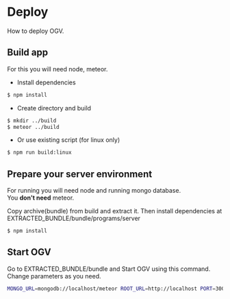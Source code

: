 # Deploy

How to deploy OGV.

## Build app

For this you will need node, meteor.  
 * Install dependencies 
  ```sh
  $ npm install
  ```
  * Create directory and build
  ```sh
  $ mkdir ../build
  $ meteor ../build
  ```
  * Or use existing script (for linux only)
  ```sh
  $ npm run build:linux
  ```

## Prepare your server environment

For running you will need node and running mongo database.  
You **don't need** meteor.

Copy archive(bundle) from build and extract it. Then install dependencies at EXTRACTED_BUNDLE/bundle/programs/server

```sh
$ npm install
```

## Start OGV

Go to EXTRACTED_BUNDLE/bundle and Start OGV using this command. Change parameters as you need.

```sh
MONGO_URL=mongodb://localhost/meteor ROOT_URL=http://localhost PORT=3000 node main.js
```